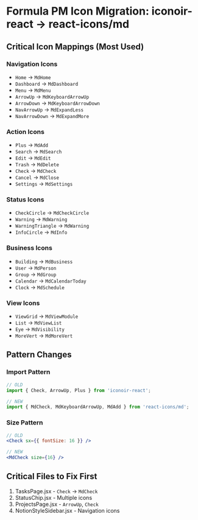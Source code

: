 # Formula PM Icon Migration: iconoir-react → react-icons/md

## Critical Icon Mappings (Most Used)

### Navigation Icons
- `Home` → `MdHome`
- `Dashboard` → `MdDashboard` 
- `Menu` → `MdMenu`
- `ArrowUp` → `MdKeyboardArrowUp`
- `ArrowDown` → `MdKeyboardArrowDown`
- `NavArrowUp` → `MdExpandLess`
- `NavArrowDown` → `MdExpandMore`

### Action Icons  
- `Plus` → `MdAdd`
- `Search` → `MdSearch`
- `Edit` → `MdEdit`
- `Trash` → `MdDelete`
- `Check` → `MdCheck`
- `Cancel` → `MdClose`
- `Settings` → `MdSettings`

### Status Icons
- `CheckCircle` → `MdCheckCircle`
- `Warning` → `MdWarning`
- `WarningTriangle` → `MdWarning`
- `InfoCircle` → `MdInfo`

### Business Icons
- `Building` → `MdBusiness`
- `User` → `MdPerson`
- `Group` → `MdGroup`
- `Calendar` → `MdCalendarToday`
- `Clock` → `MdSchedule`

### View Icons
- `ViewGrid` → `MdViewModule`
- `List` → `MdViewList`
- `Eye` → `MdVisibility`
- `MoreVert` → `MdMoreVert`

## Pattern Changes

### Import Pattern
```jsx
// OLD
import { Check, ArrowUp, Plus } from 'iconoir-react';

// NEW  
import { MdCheck, MdKeyboardArrowUp, MdAdd } from 'react-icons/md';
```

### Size Pattern
```jsx
// OLD
<Check sx={{ fontSize: 16 }} />

// NEW
<MdCheck size={16} />
```

## Critical Files to Fix First
1. TasksPage.jsx - `Check` → `MdCheck`
2. StatusChip.jsx - Multiple icons
3. ProjectsPage.jsx - `ArrowUp`, `Check`
4. NotionStyleSidebar.jsx - Navigation icons